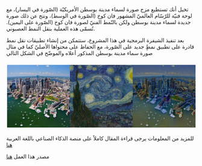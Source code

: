 تخيل أنك تستطيع مزج صورة لسماء مدينة بوسطن الأمريكيّة (الصّورة في اليسار)، مع لوحة فنيّة للرّسّام العالميّ المشهور فان كوخ (الصّورة في الوسط)،  ونتج عن ذلك صورة جديدة لسماء مدينة بوسطن ولكن بالنّمط الفنيّ لصورة فان كوخ (الصّورة على اليمين). تُسمّى هذه العملية بنقل النمط العصبوني.

 بعد تنفيذ الشيفرة البرمجية في هذا المشروع، ستتمكن من إنشاء تطبيقات نقل نمط قادرة على تطبيق نمطٍ جديد على الصّورة، مع الحفاظ على محتواها الأصليّ كما في مثال صورة سماء مدينة بوسطن المذكور أعلاه والموضّح في الشكل التالي

<h3 align="center">
  <img src="images/Boston skyline mixed with Van Gogh’s ‘The Starry Night.png" width="500">
</h3>

للمزيد من المعلومات يرجى قراءة المقال كاملاً على منصة الذكاء الصناعي باللغة العربية [هنا](https://aiinarabic.com/styling-images-with-convolutional-neural-networks/1)

مصدر هذا العمل [هنا](https://gsurma.medium.com/style-transfer-styling-images-with-convolutional-neural-networks-7d215b58f461)
